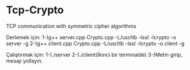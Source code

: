 # Tcp-Crypto
TCP communication with symmetric cipher algorithms

Derlemek için:
1-)g++ server.cpp Crypto.cpp -L/usr/lib -lssl -lcrypto -o server -g
2-)g++ client.cpp Crypto.cpp -L/usr/lib -lssl -lcrypto -o client -g

Çalıştırmak için:
1-)./server
2-)./client(İkinci bir terminalde)
3-)Metin girip, mesajı yollayın.

